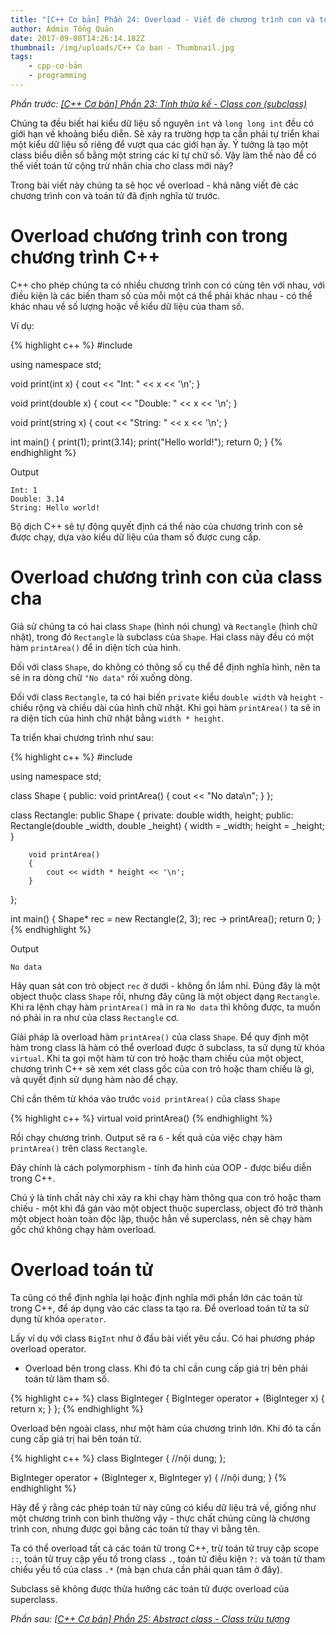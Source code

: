 ```yaml
---
title: "[C++ Cơ bản] Phần 24: Overload - Viết đè chương trình con và toán tử"
author: Admin Tổng Quản
date: 2017-09-08T14:26:14.182Z
thumbnail: /img/uploads/C++ Co ban - Thumbnail.jpg
tags:
    - cpp-cơ-bản
    - programming
---
```


_Phần trước: [\[C++ Cơ bản\] Phần 23: Tính thừa kế - Class con (subclass)](http://cowboycoder.vercel.app/article/c-co-ban-phan-23-tinh-thua-ke-class-con-subclass)_

Chúng ta đều biết hai kiểu dữ liệu số nguyên `int` và `long long int` đều có giới hạn về khoảng biểu diễn. Sẽ xảy ra trường hợp ta cần phải tự triển khai một kiểu dữ liệu số riêng để vượt qua các giới hạn ấy. Ý tưởng là tạo một class biểu diễn số bằng một string các kí tự chữ số. Vậy làm thế nào để có thể viết toán tử cộng trừ nhân chia cho class mới này?

Trong bài viết này chúng ta sẽ học về overload - khả năng viết đè các chương trình con và toán tử đã định nghĩa từ trước.

# Overload chương trình con trong chương trình C++

C++ cho phép chúng ta có nhiều chương trình con có cùng tên với nhau, với điều kiện là các biến tham số của mỗi một cá thể phải khác nhau - có thể khác nhau về số lượng hoặc về kiểu dữ liệu của tham số.

Ví dụ:

{% highlight c++ %}
#include <iostream>

using namespace std;

void print(int x)
{
cout << "Int: " << x << '\n';
}

void print(double x)
{
cout << "Double: " << x << '\n';
}

void print(string x)
{
cout << "String: " << x << '\n';
}

int main()
{
print(1);
print(3.14);
print("Hello world!");
return 0;
}
{% endhighlight %}

Output

```
Int: 1
Double: 3.14
String: Hello world!
```

Bộ dịch C++ sẽ tự động quyết định cá thể nào của chương trình con sẽ được chạy, dựa vào kiểu dữ liệu của tham số được cung cấp.

# Overload chương trình con của class cha

Giả sử chúng ta có hai class `Shape` (hình nói chung) và `Rectangle` (hình chữ nhật), trong đó `Rectangle` là subclass của `Shape`. Hai class này đều có một hàm `printArea()` để in diện tích của hình.

Đối với class `Shape`, do không có thông số cụ thể để định nghĩa hình, nên ta sẽ in ra dòng chữ `"No data"` rồi xuống dòng.

Đối với class `Rectangle`, ta có hai biến `private` kiểu `double width` và `height` - chiều rộng và chiều dài của hình chữ nhật. Khi gọi hàm `printArea()` ta sẽ in ra diện tích của hình chữ nhật bằng `width * height`.

Ta triển khai chương trình như sau:

{% highlight c++ %}
#include <iostream>

using namespace std;

class Shape
{
public:
void printArea()
{
cout << "No data\n";
}
};

class Rectangle: public Shape
{
private:
double width, height;
public:
Rectangle(double \_width, double \_height)
{
width = \_width;
height = \_height;
}

        void printArea()
        {
            cout << width * height << '\n';
        }

};

int main()
{
Shape\* rec = new Rectangle(2, 3);
rec -> printArea();
return 0;
}
{% endhighlight %}

Output

```
No data
```

Hãy quan sát con trỏ object `rec` ở dưới - không ổn lắm nhỉ. Đúng đây là một object thuộc class `Shape` rồi, nhưng đây cũng là một object dạng `Rectangle`. Khi ra lệnh chạy hàm `printArea()` mà in ra `No data` thì không được, ta muốn nó phải in ra như của class `Rectangle` cơ.

Giải pháp là overload hàm `printArea()` của class `Shape`. Để quy định một hàm trong class là hàm có thể overload được ở subclass, ta sử dụng từ khóa `virtual`. Khi ta gọi một hàm từ con trỏ hoặc tham chiếu của một object, chương trình C++ sẽ xem xét class gốc của con trỏ hoặc tham chiếu là gì, và quyết định sử dụng hàm nào để chạy.

Chỉ cần thêm từ khóa vào trước `void printArea()` của class `Shape`

{% highlight c++ %}
virtual void printArea()
{% endhighlight %}

Rồi chạy chương trình. Output sẽ ra `6` - kết quả của việc chạy hàm `printArea()` trên class `Rectangle`.

Đây chính là cách polymorphism - tính đa hình của OOP - được biểu diễn trong C++.

Chú ý là tính chất này chỉ xảy ra khi chạy hàm thông qua con trỏ hoặc tham chiếu - một khi đã gán vào một object thuộc superclass, object đó trở thành một object hoàn toàn độc lập, thuộc hẳn về superclass, nên sẽ chạy hàm gốc chứ không chạy hàm overload.

# Overload toán tử

Ta cũng có thể định nghĩa lại hoặc định nghĩa mới phần lớn các toán tử trong C++, để áp dụng vào các class ta tạo ra. Để overload toán tử ta sử dụng từ khóa `operator`.

Lấy ví dụ với class `BigInt` như ở đầu bài viết yêu cầu. Có hai phương pháp overload operator.

-   Overload bên trong class. Khi đó ta chỉ cần cung cấp giá trị bên phải toán tử làm tham số.

{% highlight c++ %}
class BigInteger
{
BigInteger operator + (BigInteger x)
{
return x;
}
};
{% endhighlight %}

Overload bên ngoài class, như một hàm của chương trình lớn. Khi đó ta cần cung cấp giá trị hai bên toán tử.

{% highlight c++ %}
class BigInteger
{
//nội dung;
};

BigInteger operator + (BigInteger x, BigInteger y)
{
//nội dung;
}
{% endhighlight %}

Hãy để ý rằng các phép toán tử này cũng có kiểu dữ liệu trả về, giống như một chương trình con bình thường vậy - thực chất chúng cũng là chương trình con, nhưng được gọi bằng các toán tử thay vì bằng tên.

Ta có thể overload tất cả các toán tử trong C++, trừ toán tử truy cập scope `::`, toán tử truy cập yếu tố trong class `.`, toán tử điều kiện `?:` và toán tử tham chiếu yếu tố của class `.*` (mà bạn chưa cần phải quan tâm ở đây).

Subclass sẽ không được thừa hưởng các toán tử được overload của superclass.

_Phần sau: [\[C++ Cơ bản\] Phần 25: Abstract class - Class trừu tượng](http://cowboycoder.vercel.app/article/c-co-ban-phan-25-abstract-class-class-truu-tuong)_
